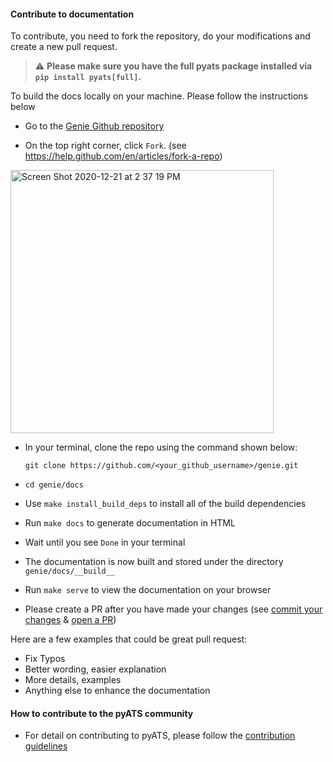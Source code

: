 #### Contribute to documentation

To contribute, you need to fork the repository, do your modifications and create a new pull request. 

> :warning: **Please make sure you have the full pyats package installed via ```pip install pyats[full]```.**

To build the docs locally on your machine. Please follow the instructions below 

  - Go to the [Genie Github repository](https://github.com/CiscoTestAutomation/genie)
  
  - On the top right corner, click ```Fork```. (see https://help.github.com/en/articles/fork-a-repo)

<img width="421" alt="Screen Shot 2020-12-21 at 2 37 19 PM" src="https://user-images.githubusercontent.com/30438439/102815289-1e75e700-439a-11eb-92bc-e424ddce9758.png">

  - In your terminal, clone the repo using the command shown below: 
    ```shell
    git clone https://github.com/<your_github_username>/genie.git
    ```

  - ```cd genie/docs```
  
  - Use ```make install_build_deps```  to install all of the build dependencies
  
  - Run ```make docs``` to generate documentation in HTML

  - Wait until you see ```Done``` in your terminal
  
  - The documentation is now built and stored under the directory 
  ```genie/docs/__build__```

  - Run ```make serve``` to view the documentation on your browser
    
  - Please create a PR after you have made your changes (see [commit your changes](https://pubhub.devnetcloud.com/media/pyats-development-guide/docs/contribute/contribute.html#commit-your-changes) & [open a PR](https://pubhub.devnetcloud.com/media/pyats-development-guide/docs/contribute/contribute.html#open-a-pull-request))

Here are a few examples that could be great pull request:

- Fix Typos
- Better wording, easier explanation
- More details, examples
- Anything else to enhance the documentation

#### How to contribute to the pyATS community

- For detail on contributing to pyATS, please follow the [contribution guidelines](https://pubhub.devnetcloud.com/media/pyats-development-guide/docs/contribute/contribute.html#)
